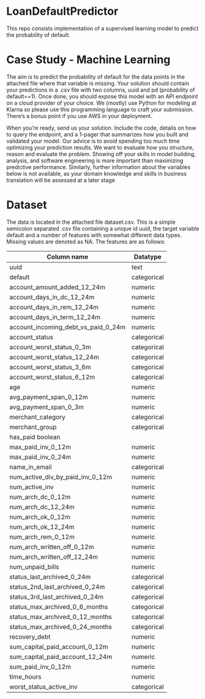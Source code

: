 # LoanDefaultPredictor
This repo consists implementation of a  supervised learning model to predict the probability of default.

# Case Study - Machine Learning

The aim is to predict the probability of default for the data points in the attached file where
that variable is missing. Your solution should contain your predictions in a .csv file with two
columns, uuid and pd (probability of default==1). Once done, you should expose this model
with an API endpoint on a cloud provider of your choice. We (mostly) use Python for modeling at
Klarna so please use this programming language to craft your submission. There’s a bonus point
if you use AWS in your deployment.

When you’re ready, send us your solution. Include the code, details on how to query the
endpoint, and a 1-pager that summarizes how you built and validated your model.
Our advice is to avoid spending too much time optimizing your prediction results. We want to
evaluate how you structure, reason and evaluate the problem. Showing off your skills in model
building, analysis, and software engineering is more important than maximizing predictive
performance. Similarly, further information about the variables below is not available, as your
domain knowledge and skills in business translation will be assessed at a later stage

# Dataset
The data is located in the attached file dataset.csv. This is a simple semicolon separated .csv
file containing a unique id uuid, the target variable default and a number of features with
somewhat different data types. Missing values are denoted as NA. The features are as follows:

|Column name |Datatype|
|------------|--------|
|uuid |text|
|default |categorical|
|account_amount_added_12_24m |numeric|
|account_days_in_dc_12_24m |numeric|
|account_days_in_rem_12_24m |numeric|
|account_days_in_term_12_24m |numeric|
|account_incoming_debt_vs_paid_0_24m |numeric|
|account_status |categorical|
|account_worst_status_0_3m |categorical|
|account_worst_status_12_24m |categorical|
|account_worst_status_3_6m |categorical|
|account_worst_status_6_12m |categorical|
|age |numeric|
|avg_payment_span_0_12m |numeric|
|avg_payment_span_0_3m |numeric|
|merchant_category |categorical|
|merchant_group |categorical|
|has_paid boolean
|max_paid_inv_0_12m |numeric|
|max_paid_inv_0_24m |numeric|
|name_in_email |categorical|
|num_active_div_by_paid_inv_0_12m |numeric|
|num_active_inv |numeric|
|num_arch_dc_0_12m |numeric|
|num_arch_dc_12_24m |numeric|
|num_arch_ok_0_12m |numeric|
|num_arch_ok_12_24m |numeric|
|num_arch_rem_0_12m |numeric|
|num_arch_written_off_0_12m |numeric|
|num_arch_written_off_12_24m |numeric|
|num_unpaid_bills |numeric|
|status_last_archived_0_24m |categorical|
|status_2nd_last_archived_0_24m |categorical|
|status_3rd_last_archived_0_24m |categorical|
|status_max_archived_0_6_months |categorical|
|status_max_archived_0_12_months |categorical|
|status_max_archived_0_24_months |categorical|
|recovery_debt |numeric|
|sum_capital_paid_account_0_12m |numeric|
|sum_capital_paid_account_12_24m |numeric|
|sum_paid_inv_0_12m |numeric|
|time_hours |numeric|
|worst_status_active_inv |categorical|
